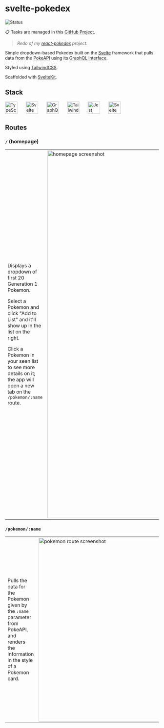 # svelte-pokedex

![Status](https://img.shields.io/badge/status-work%20in%20progress-orange.svg?style=for-the-badge)

📋 Tasks are managed in this [GitHub Project](https://github.com/siuangie91/svelte-pokedex/projects/1).

> _Redo of my [react-pokedex](https://github.com/siuangie91/react-pokedex) project._

Simple dropdown-based Pokedex built on the [Svelte](https://svelte.dev/) framework that pulls data from the [PokeAPI](https://pokeapi.co/) using its [GraphQL interface](https://pokeapi.co/docs/graphql).

Styled using [TailwindCSS](https://tailwindcss.com/).

Scaffolded with [SvelteKit](https://kit.svelte.dev/).

## Stack

<p>
  <img height="40" src="https://cdn.jsdelivr.net/gh/devicons/devicon/icons/typescript/typescript-original.svg" alt="TypeScript" title="TypeScript" style="padding-right: 1rem;" />
  &nbsp;
  <img height="40" src="https://cdn.jsdelivr.net/gh/devicons/devicon/icons/svelte/svelte-original.svg" alt="Svelte" title="Svelte" style="padding-right: 1rem;" /> 
  &nbsp;
  <img height="40" src="https://cdn.jsdelivr.net/gh/devicons/devicon/icons/graphql/graphql-plain-wordmark.svg" alt="GraphQL" title="GraphQL" style="padding-right: 1rem;" /> 
  &nbsp;  
  <img height="40" src="https://cdn.jsdelivr.net/gh/devicons/devicon/icons/tailwindcss/tailwindcss-plain.svg" alt="TailwindCSS" title="TailwindCSS" style="padding-right: 1rem;" />
  &nbsp;
  <img height="40" src="https://cdn.jsdelivr.net/gh/devicons/devicon/icons/jest/jest-plain.svg" alt="Jest" title="Jest" style="padding-right: 1rem;" />
  &nbsp;
  <img height="40" src="https://testing-library.com/img/logo-large.png" alt="Svelte Testing Library" title="Svelte Testing Library" style="padding-right: 1rem;" />
</p>

## Routes

### `/` (homepage)

<table>
  <tr>
    <td>
      <p>Displays a dropdown of first 20 Generation 1 Pokemon.</p>
      <p>Select a Pokemon and click "Add to List" and it'll show up in the list on the right.</p>
      <p>Click a Pokemon in your seen list to see more details on it; the app will open a new tab on the <code>/pokemon/:name</code> route.</p>
    </td>
    <td>
      <img width="1200" alt="homepage screenshot" src="https://user-images.githubusercontent.com/11896191/190937518-92948b43-6beb-4397-ab54-7354bdc41447.png">
    </td>
  </tr>
</table>

### `/pokemon/:name`

<table>
  <tr>
    <td>
      <p>Pulls the data for the Pokemon given by the <code>:name</code> parameter from PokeAPI, and renders the information in the style of a Pokemon card.</p>
    </td>
    <td>
      <img width="600" alt="pokemon route screenshot" src="https://user-images.githubusercontent.com/11896191/190937806-976d5502-48bc-468c-8025-9d15cf275117.png">
    </td>
  </tr>
</table>
